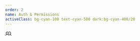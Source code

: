 ```yaml
---
order: 2
name: Auth & Permissions
activeClass: bg-cyan-100 text-cyan-500 dark:bg-cyan-400/20
---
```


<svg xmlns="http://www.w3.org/2000/svg" width="20" height="20" viewBox="0 0 256 256"><g fill="currentColor"><path d="M136 108a52 52 0 1 1-52-52a52 52 0 0 1 52 52Z" opacity=".2"/><path d="M117.25 157.92a60 60 0 1 0-66.5 0a95.83 95.83 0 0 0-47.22 37.71a8 8 0 1 0 13.4 8.74a80 80 0 0 1 134.14 0a8 8 0 0 0 13.4-8.74a95.83 95.83 0 0 0-47.22-37.71ZM40 108a44 44 0 1 1 44 44a44.05 44.05 0 0 1-44-44Zm210.14 98.7a8 8 0 0 1-11.07-2.33A79.83 79.83 0 0 0 172 168a8 8 0 0 1 0-16a44 44 0 1 0-16.34-84.87a8 8 0 1 1-5.94-14.85a60 60 0 0 1 55.53 105.64a95.83 95.83 0 0 1 47.22 37.71a8 8 0 0 1-2.33 11.07Z"/></g></svg>
